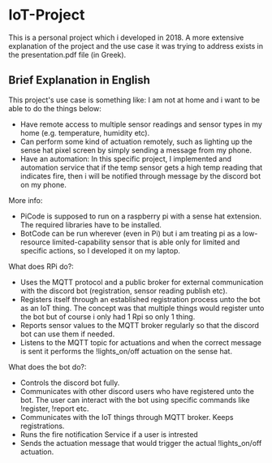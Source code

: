# IoT-Project
This is a personal project which i developed in 2018. A more extensive explanation of the project and the use case it was trying to address exists in the presentation.pdf file (in Greek).

## Brief Explanation in English
This project's use case is something like: I am not at home and i want to be able to do the things below: 
- Have remote access to multiple sensor readings and sensor types in my home (e.g. temperature, humidity etc).
- Can perform some kind of actuation remotely, such as lighting up the sense hat pixel screen by simply sending a message from my phone.
- Have an automation: In this specific project, I implemented and automation service that if the temp sensor gets a high temp reading that indicates fire, then i will be 
  notified through message by the discord bot on my phone.
  
More info:
- PiCode is supposed to run on a raspberry pi with a sense hat extension. The required libraries have to be installed.
- BotCode can be run wherever (even in Pi) but i am treating pi as a low-resource limited-capability sensor that is able only for limited and specific actions, so I developed it on my laptop.

What does RPi do?:
- Uses the MQTT protocol and a public broker for external communication with the discord bot (registration, sensor reading publish etc).
- Registers itself through an established registration process unto the bot as an IoT thing. The concept was that multiple things would register unto the bot but of course i only had 1 Rpi so only 1 thing.
- Reports sensor values to the MQTT broker regularly so that the discord bot can use them if needed.  
- Listens to the MQTT topic for actuations and when the correct message is sent it performs the !lights_on/off actuation on the sense hat.

What does the bot do?:
- Controls the discord bot fully.
- Communicates with other discord users who have registered unto the bot. The user can interact with the bot using specific commands like !register, !report etc.
- Communicates with the IoT things through MQTT broker. Keeps registrations.
- Runs the fire notification Service if a user is intrested
- Sends the actuation message that would trigger the actual !lights_on/off actuation. 
